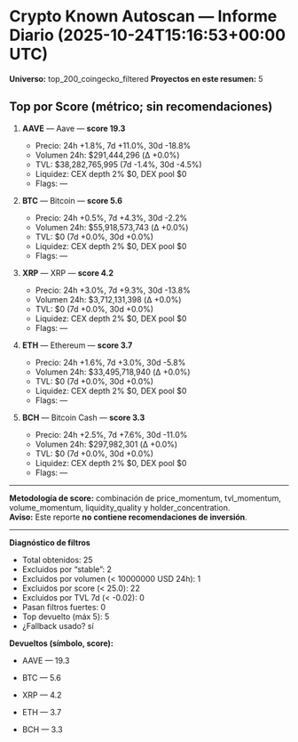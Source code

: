 # Crypto Known Autoscan — Informe Diario (2025-10-24T15:16:53+00:00 UTC)

**Universo:** top_200_coingecko_filtered
**Proyectos en este resumen:** 5

## Top por Score (métrico; sin recomendaciones)

1. **AAVE** — Aave — **score 19.3**
   - Precio: 24h +1.8%, 7d +11.0%, 30d -18.8%
   - Volumen 24h: $291,444,296 (Δ +0.0%)
   - TVL: $38,282,765,995 (7d -1.4%, 30d -4.5%)
   - Liquidez: CEX depth 2% $0, DEX pool $0
   - Flags: —

2. **BTC** — Bitcoin — **score 5.6**
   - Precio: 24h +0.5%, 7d +4.3%, 30d -2.2%
   - Volumen 24h: $55,918,573,743 (Δ +0.0%)
   - TVL: $0 (7d +0.0%, 30d +0.0%)
   - Liquidez: CEX depth 2% $0, DEX pool $0
   - Flags: —

3. **XRP** — XRP — **score 4.2**
   - Precio: 24h +3.0%, 7d +9.3%, 30d -13.8%
   - Volumen 24h: $3,712,131,398 (Δ +0.0%)
   - TVL: $0 (7d +0.0%, 30d +0.0%)
   - Liquidez: CEX depth 2% $0, DEX pool $0
   - Flags: —

4. **ETH** — Ethereum — **score 3.7**
   - Precio: 24h +1.6%, 7d +3.0%, 30d -5.8%
   - Volumen 24h: $33,495,718,940 (Δ +0.0%)
   - TVL: $0 (7d +0.0%, 30d +0.0%)
   - Liquidez: CEX depth 2% $0, DEX pool $0
   - Flags: —

5. **BCH** — Bitcoin Cash — **score 3.3**
   - Precio: 24h +2.5%, 7d +7.6%, 30d -11.0%
   - Volumen 24h: $297,982,301 (Δ +0.0%)
   - TVL: $0 (7d +0.0%, 30d +0.0%)
   - Liquidez: CEX depth 2% $0, DEX pool $0
   - Flags: —


---

**Metodología de score:** combinación de price_momentum, tvl_momentum, volume_momentum, liquidity_quality y holder_concentration.  
**Aviso:** Este reporte **no contiene recomendaciones de inversión**.


---
**Diagnóstico de filtros**

- Total obtenidos: 25
- Excluidos por “stable”: 2
- Excluidos por volumen (< 10000000 USD 24h): 1
- Excluidos por score (< 25.0): 22
- Excluidos por TVL 7d (< -0.02): 0
- Pasan filtros fuertes: 0
- Top devuelto (máx 5): 5
- ¿Fallback usado? sí


**Devueltos (símbolo, score):**

- AAVE — 19.3

- BTC — 5.6

- XRP — 4.2

- ETH — 3.7

- BCH — 3.3


